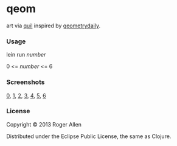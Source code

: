 # qeom

art via [quil](https://github.com/quil/quil) inspired by [geometrydaily](http://geometrydaily.tumblr.com/).

### Usage

lein run <i>number</i>

0 &lt;= <i>number</i> &lt;= 6

### Screenshots

[0](http://rogerallen.tumblr.com/post/56060976624/https-github-com-rogerallen-qeom-lein-run-0),
[1](http://rogerallen.tumblr.com/post/55780890540/https-github-com-rogerallen-qeom-lein-run-1),
[2](http://rogerallen.tumblr.com/post/55583059224/https-github-com-rogerallen-qeom-lein-run-2),
[3](http://rogerallen.tumblr.com/post/55601677111/https-github-com-rogerallen-qeom-lein-run-3),
[4](http://rogerallen.tumblr.com/post/55690966660/https-github-com-rogerallen-qeom-lein-run-4),
[5](http://rogerallen.tumblr.com/post/55869919139/https-github-com-rogerallen-qeom-lein-run-5),
[6](http://rogerallen.tumblr.com/post/55965207040/https-github-com-rogerallen-qeom-lein-run-6)

### License

Copyright © 2013 Roger Allen

Distributed under the Eclipse Public License, the same as Clojure.
